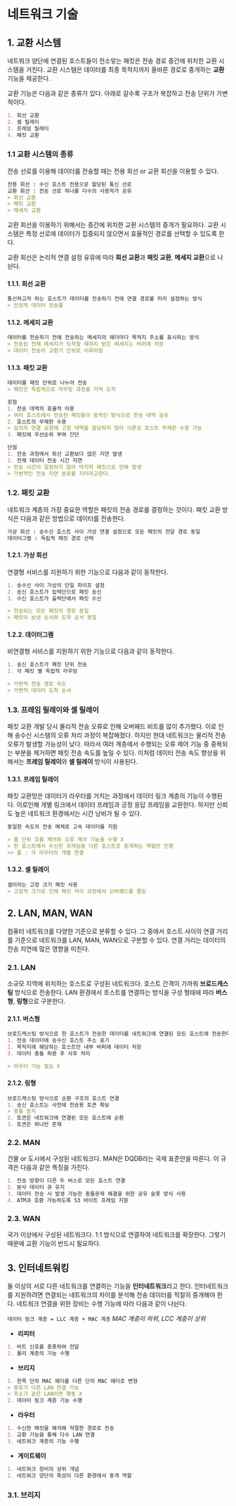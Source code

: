 # 네트워크 기술

## 1. 교환 시스템

네트워크 양단에 연결된 호스트들이 전소앟는 패킷은 전송 경로 중간에 위치한 교환 시스템을 거친다. 교환 시스템은 데이터를 최종 목적지까지 올바른 경로로 중개하는 **교환**기능을 제공한다.

교환 기능은 다음과 같은 종류가 있다. 아래로 갈수록 구조가 복잡하고 전송 단위가 가변적이다.

```markdown
1. 회선 교환
2. 셀 릴레이
3. 프레임 릴레이
4. 패킷 교환
```

### 1.1 교환 시스템의 종류

전송 선로를 이용해 데이터를 전송할 때는 전용 회선 or 교환 회선을 이용할 수 있다.
```markdown
전용 회선 : 수신 호스트 전용으로 할당된 통신 선로
교환 회선 : 전송 선로 하나를 다수의 사용자가 공유
> 회선 교환
> 패킷 교환
> 메세지 교환
```

교환 회선을 이용하기 위해서는 중간에 위치한 교환 시스템의 중개가 필요하다. 교환 시스템은 특정 선로에 데이터가 집중되지 않으면서 효율적인 경로를 선택할 수 있도록 한다.

교환 회선은 논리적 연결 설정 유뮤에 따라 **회선 교환**과 **패킷 교환**, **메세지 교환**으로 나뉜다.

#### 1.1.1. 회선 교환
```markdown
통신하고자 하는 호스트가 데이터를 전송하기 전에 연결 경로를 미리 설정하는 방식
> 안정적 데이터 전송률
```

#### 1.1.2. 메세지 교환
```markdown
데이터를 전송하기 전에 전송하는 메세지의 헤더마다 목적지 주소를 표시하는 방식
> 전송된 전체 메세지가 도착할 때까지 받은 메세지는 버퍼에 저장
> 데이터 전송이 교환기 단위로 이루어짐
```

#### 1.1.3. 패킷 교환
```markdown
데이터를 패킷 단위로 나누어 전송
> 패킷은 독립적으로 라우팅 과정을 거쳐 도착

장점
1. 전송 대역의 효율적 이용
> 여러 호스트에서 전송한 패킷들이 동적인 방식으로 전송 대역 공유
2. 호스트의 무제한 수용
> 임의의 연결 요청에 고정 대역을 할당하지 않아 이론상 호스트 무제한 수용 가능
3. 패킷에 우선순위 부여 간단

단점
1. 전송 과정에서 회선 교환보다 많은 지연 발생
2. 전체 데이터 전송 시간 지연
> 전송 시간이 일정하지 않아 마지막 패킷으로 인해 발생
> 가변적인 전송 지연 분포를 지터라고한다.
```

### 1.2. 패킷 교환

네트워크 계층의 가장 중요한 역할은 패킷의 전송 경로를 결정하는 것이다. 패킷 교환 방식은 다음과 같은 방법으로 데이터를 전송한다.

```markdown
가상 회선 : 송수신 호스트 사이 가상 연결 설정으로 모든 패킷의 전달 경로 동일
데이터그램 : 독립적 패킷 경로 선텍
```

#### 1.2.1. 가상 회선

연결형 서비스를 지원하기 위한 기능으로 다음과 같이 동작한다.
```markdown
1. 송수신 사이 가상의 단일 파이프 설정
2. 송신 호스트가 입력단으로 패킷 송신
3. 수신 호스트가 출력단에서 패킷 수신

> 전송되는 모든 패킷의 경로 동일
> 패킷이 보낸 순서와 도착 순서 동일
```

#### 1.2.2. 데이터그램

비연결형 서비스를 지원하기 위한 기능으로 다음과 같이 동작한다.
```markdown
1. 송신 호스트가 패킷 단위 전송
2. 각 패킷 별 독립적 라우팅

> 가변적 전송 경로 속도
> 가변적 데이터 도착 순서
```

### 1.3. 프레임 릴레이와 셀 릴레이

패킷 교환 개발 당시 물리적 전송 오류로 인해 오버헤드 비트를 많이 추가했다. 이로 인해 송수신 시스템의 오류 처리 과정이 복잡해졌다. 하지만 현대 네트워크는 물리적 전송 오류가 발생할 가능성이 낮다. 따라서 여러 계층에서 수행되는 오류 제어 기능 중 중복되는 부분을 제거하면 패킷 전송 속도를 높일 수 있다. 이처럼 데이터 전송 속도 향상을 위해서는 **프레임 릴레이**와 **셀 릴레이** 방식이 사용된다.

#### 1.3.1. 프레임 릴레이

패킷 교환망은 데이터가 라우터를 거치는 과정에서 데이터 링크 계층의 기능이 수행된다. 이로인해 개별 링크에서 데이터 프레임과 긍정 응답 프레임을 교환한다. 하지만 신뢰도 높은 네트워크 환경에서는 시간 낭비가 될 수 있다.

```markdown
동일한 속도의 전송 매체로 고속 데이터를 지원

> 홉 단위 흐름 제어와 오류 제어 기능을 수행 X
> 한 호스트에서 수신한 프레임을 다른 호스트로 중개하는 역할만 진행
>> 홉 : 각 라우터의 개별 연결
```

#### 1.3.2. 셀 릴레이

```markdown
셀이라는 고정 크기 패킷 사용
> 고정적 크기로 인해 패킷 처리 과정에서 오버헤드를 줄임
```

## 2. LAN, MAN, WAN

컴퓨터 네트워크를 다양한 기준으로 분류할 수 있다. 그 중에서 호스트 사이의 연결 거리를 기준으로 네트워크를 LAN, MAN, WAN으로 구분할 수 있다. 연결 거리는 데이터의 전송 지연에 많은 영향을 미친다.

### 2.1. LAN

소규모 지역에 위치하는 호스트로 구성된 네트워크다. 호스트 간격이 가까워 **브로드캐스팅** 방식으로 전송한다. LAN 환경에서 호스트를 연결하는 방식을 구성 형태에 따라 **버스형**, **링형**으로 구분한다.

#### 2.1.1. 버스형
```markdown
브로드캐스팅 방식으로 한 호스트가 전송한 데이터를 네트워크에 연결된 모든 호스트에 전송한다. 
1. 전송 데이터에 송수신 호스트 주소 표기
2. 목적지에 해당하는 호스트만 내부 버퍼에 데이터 저장
3. 데이터 충돌 허용 후 사후 처리

> 라우터 기능 필요 X
```

#### 2.1.2. 링형
```markdown
브로드캐스팅 방식으로 순환 구조의 호스트 연결
1. 송신 호스트는 사전에 전송용 토큰 확보
> 충돌 방지
2. 토큰은 네트워크에 연결된 모든 호스트에 순환
3. 토큰은 하나만 존재
```

### 2.2. MAN

건물 or 도시에서 구성된 네트워크다. MAN은 DQDB라는 국제 표준안을 따른다. 이 규격은 다음과 같은 특징을 가진다.
```markdown
1. 전송 방향이 다른 두 버스로 모든 호스트 연결
2. 분사 데이터 큐 유지
3. 데이터 전송 시 발생 가능한 충돌문제 해결을 위한 공유 슬롯 방식 사용
4. ATM과 호환 가능하도록 53 바이트 프레임 지원
```

### 2.3. WAN

국가 이상에서 구성된 네트워크다. 1:1 방식으로 연결하여 네트워크를 확장한다. 그렇기 때문에 교환 기능이 반드시 필요하다.

## 3. 인터네트워킹

둘 이상의 서로 다른 네트워크를 연결하는 기능을 **인터네트워크**라고 한다. 인터네트워크를 지원하려면 연결되는 네트워크의 차이를 분석해 전송 데이터를 적절히 중개해야 한다. 네트워크 연결을 위한 장비는 수행 기능에 따라 다음과 같이 나뉜다.

`데이터 링크 계층 = LLC 계층 + MAC 계층`
*MAC 계층이 하위, LCC 계층이 상위*

- **리피터**
```markdown
1. 비트 신호를 중폿하여 전달
2. 물리 계층의 기능 수행
```

- **브리지**
```markdown
1. 한쪽 단의 MAC 헤더를 다른 단의 MAC 헤더로 변형
> 종류가 다른 LAN 연결 가능
> 주소가 같은 LAN이면 행동 X
2. 데이터 링크 계층 기능 수행
```

- **라우터**
```markdown
1. 수신한 패킷을 해석해 적절한 경로로 전송
2. 교환 기능을 통해 다수 LAN 연결
3. 네트워크 계층의 기능 수행
```

- **게이트웨이**
```markdown
1. 네트워크 장비의 상위 개념
2. 네트워크 양단의 특성이 다른 환경에서 중개 역할
```

### 3.1. 브리지




